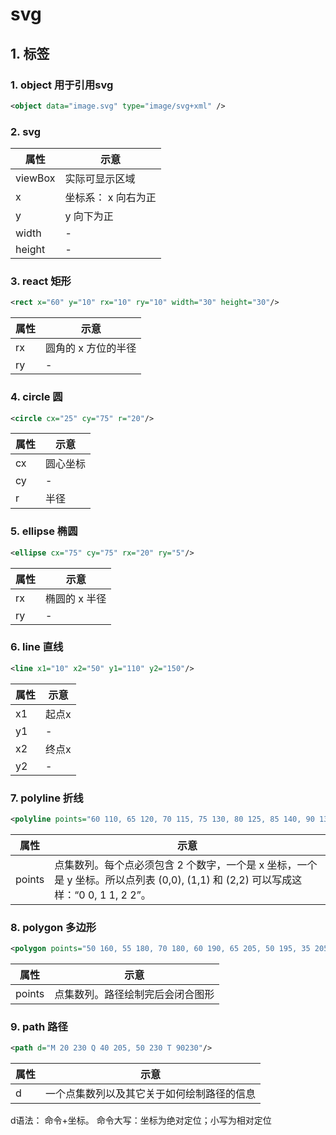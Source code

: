 # svg

## 1. 标签

### 1. object 用于引用svg

  ```xml
  <object data="image.svg" type="image/svg+xml" />
  ```

### 2. svg

| 属性 | 示意|
| -- | -- |
| viewBox | 实际可显示区域 |
| x | 坐标系： x 向右为正 |
| y | y 向下为正 |
| width | - |
| height | - |

### 3. react 矩形

```xml
<rect x="60" y="10" rx="10" ry="10" width="30" height="30"/>
```

| 属性 | 示意|
| -- | -- |
| rx | 圆角的 x 方位的半径 |
| ry | - |

### 4. circle 圆

```xml
<circle cx="25" cy="75" r="20"/>
```

| 属性 | 示意|
| -- | -- |
| cx | 圆心坐标 |
| cy | - |
| r | 半径 |

### 5. ellipse 椭圆

```xml
<ellipse cx="75" cy="75" rx="20" ry="5"/>
```

| 属性 | 示意|
| -- | -- |
| rx | 椭圆的 x 半径 |
| ry | - |

### 6. line 直线

```xml
<line x1="10" x2="50" y1="110" y2="150"/>
```

| 属性 | 示意|
| -- | -- |
| x1 | 起点x |
| y1 | - |
| x2 | 终点x |
| y2 | - |

### 7. polyline 折线

```xml
<polyline points="60 110, 65 120, 70 115, 75 130, 80 125, 85 140, 90 135, 95 150, 100 145"/>
```

| 属性 | 示意|
| -- | -- |
| points | 点集数列。每个点必须包含 2 个数字，一个是 x 坐标，一个是 y 坐标。所以点列表 (0,0), (1,1) 和 (2,2) 可以写成这样：“0 0, 1 1, 2 2”。|

### 8. polygon 多边形

```xml
<polygon points="50 160, 55 180, 70 180, 60 190, 65 205, 50 195, 35 205, 40 190, 30 180, 45 180"/>
```

| 属性 | 示意|
| -- | -- |
| points | 点集数列。路径绘制完后会闭合图形 |

### 9. path 路径

```xml
<path d="M 20 230 Q 40 205, 50 230 T 90230"/>
```

| 属性 | 示意|
| -- | -- |
| d | 一个点集数列以及其它关于如何绘制路径的信息 |

d语法： 命令+坐标。
命令大写：坐标为绝对定位；小写为相对定位
